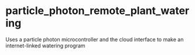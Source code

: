 # particle_photon_remote_plant_watering
Uses a particle photon microcontroller and the cloud interface to make an internet-linked watering program
